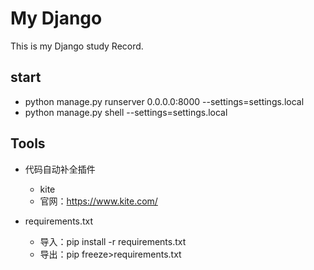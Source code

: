 # My Django

This is my Django study Record.

## start
- python manage.py runserver 0.0.0.0:8000 --settings=settings.local
- python manage.py shell --settings=settings.local


## Tools
- 代码自动补全插件
    - kite
    - 官网：https://www.kite.com/

- requirements.txt
    - 导入：pip install -r requirements.txt
    - 导出：pip freeze>requirements.txt 






















































































































































































































